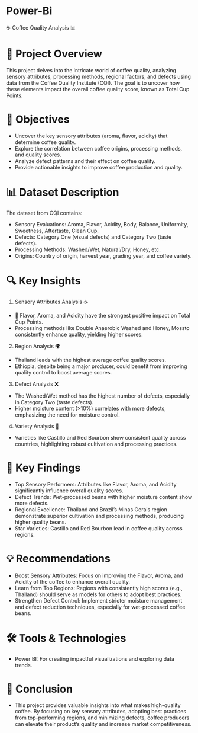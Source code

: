 # Power-Bi
☕ Coffee Quality Analysis 📊

# 🚀 Project Overview
  This project delves into the intricate world of coffee quality, analyzing sensory attributes, processing methods, regional factors, and defects using data from the Coffee     Quality Institute (CQI). The goal is to uncover how these elements impact the overall coffee quality score, known as Total Cup Points.

# 🎯 Objectives
  * Uncover the key sensory attributes (aroma, flavor, acidity) that determine coffee quality.
  * Explore the correlation between coffee origins, processing methods, and quality scores.
  * Analyze defect patterns and their effect on coffee quality.
  * Provide actionable insights to improve coffee production and quality.

# 📊 Dataset Description
The dataset from CQI contains:

  * Sensory Evaluations: Aroma, Flavor, Acidity, Body, Balance, Uniformity, Sweetness, Aftertaste, Clean Cup.
  * Defects: Category One (visual defects) and Category Two (taste defects).
  * Processing Methods: Washed/Wet, Natural/Dry, Honey, etc.
  * Origins: Country of origin, harvest year, grading year, and coffee variety.

# 🔍 Key Insights
1. Sensory Attributes Analysis ☕
  * 🌟 Flavor, Aroma, and Acidity have the strongest positive impact on Total Cup Points.
  *  Processing methods like Double Anaerobic Washed and Honey, Mossto consistently enhance quality, yielding higher scores.
2. Region Analysis 🌍
  * Thailand leads with the highest average coffee quality scores.
  * Ethiopia, despite being a major producer, could benefit from improving quality control to boost average scores.
3. Defect Analysis ❌
  * The Washed/Wet method has the highest number of defects, especially in Category Two (taste defects).
  * Higher moisture content (>10%) correlates with more defects, emphasizing the need for moisture control.
4. Variety Analysis 🌱
  * Varieties like Castillo and Red Bourbon show consistent quality across countries, highlighting robust cultivation and processing practices.

# 🔑 Key Findings
* Top Sensory Performers: Attributes like Flavor, Aroma, and Acidity significantly influence overall quality scores.
* Defect Trends: Wet-processed beans with higher moisture content show more defects.
* Regional Excellence: Thailand and Brazil’s Minas Gerais region demonstrate superior cultivation and processing methods, producing higher quality beans.
* Star Varieties: Castillo and Red Bourbon lead in coffee quality across regions.

# 💡 Recommendations
* Boost Sensory Attributes: Focus on improving the Flavor, Aroma, and Acidity of the coffee to enhance overall quality.
* Learn from Top Regions: Regions with consistently high scores (e.g., Thailand) should serve as models for others to adopt best practices.
* Strengthen Defect Control: Implement stricter moisture management and defect reduction techniques, especially for wet-processed coffee beans.

# 🛠 Tools & Technologies
* Power BI: For creating impactful visualizations and exploring data trends.

# 🔮 Conclusion
  * This project provides valuable insights into what makes high-quality coffee. By focusing on key sensory attributes, adopting best practices from top-performing regions,      and minimizing defects, coffee producers can elevate their product’s quality and increase market competitiveness.



